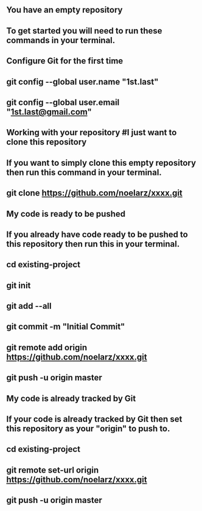## You have an empty repository 
## To get started you will need to run these commands in your terminal.

## Configure Git for the first time 
## git config --global user.name "1st.last"
## git config --global user.email "1st.last@gmail.com"

## Working with your repository #I just want to clone this repository 
## If you want to simply clone this empty repository then run this command in your terminal.

## git clone https://github.com/noelarz/xxxx.git

## My code is ready to be pushed 
## If you already have code ready to be pushed to this repository then run this in your terminal.

## cd existing-project 
## git init 
## git add --all 
## git commit -m "Initial Commit" 
## git remote add origin https://github.com/noelarz/xxxx.git 
## git push -u origin master

## My code is already tracked by Git 
## If your code is already tracked by Git then set this repository as your "origin" to push to.

## cd existing-project 
## git remote set-url origin https://github.com/noelarz/xxxx.git 
## git push -u origin master
